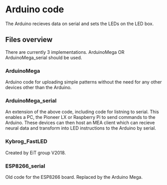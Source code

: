 # Arduino code
The Arduino recieves data on serial and sets the LEDs on the LED box.

## Files overview
There are currently 3 implementations. ArduinoMega OR ArduinoMega_serial should be used.

### ArduinoMega
Arduino code for uploading simple patterns without the need for any other devices other than the Arduino. 

### ArduinoMega_serial
An extension of the above code, including code for listning to serial. This enables a PC, the Pioneer LX or Raspberry Pi to send commands to the Arduino. These devices can then host an MEA client which can recieve neural data and transform into LED instructions to the Arduino by serial.

### Kybrog_FastLED
Created by EiT group V2018.

### ESP8266_serial
Old code for the ESP8266 board. Replaced by the Arduino Mega.